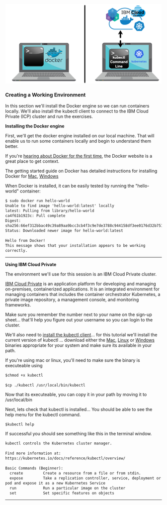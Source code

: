 ![](../images/lab00-cover.png)

### Creating a Working Environment
In this section we'll install the Docker engine so we can run containers locally. We'll also install the kubectl client to connect to the IBM Cloud Private (ICP) cluster and run the exercises.


**Installing the Docker engine**

First, we'll get the docker engine installed on our local machine. That will enable us to run some containers locally and begin to understand them better.

If you're [hearing about Docker for the first time](https://www.docker.com/what-container), the Docker website is a great place to get context.

The getting started guide on Docker has detailed instructions for installing Docker for [Mac](https://store.docker.com/editions/community/docker-ce-desktop-mac), [Windows](https://store.docker.com/editions/community/docker-ce-desktop-windows)

When Docker is installed, it can be easily tested by running the "hello-world" container:
```
$ sudo docker run hello-world
Unable to find image 'hello-world:latest' locally
latest: Pulling from library/hello-world
ca4f61b1923c: Pull complete
Digest: sha256:66ef312bbac49c39a89aa9bcc3cb4f3c9e7de3788c944158df3ee0176d32b751
Status: Downloaded newer image for hello-world:latest

Hello from Docker!
This message shows that your installation appears to be working correctly.
```

---

**Using IBM Cloud Private**

The environment we'll use for this session is an IBM Cloud Private cluster.

[IBM Cloud Private](https://www.youtube.com/watch?v=yzXA3qhfaq0) is an application platform for developing and managing on-premises, containerized applications. It is an integrated environment for managing containers that includes the container orchestrator Kubernetes, a private image repository, a management console, and monitoring frameworks.

Make sure you remember the number next to your name on the sign-up sheet... that'll help you figure out your username so you can login to the cluster.


We'll also need to [install the kubectl client](https://kubernetes.io/docs/tasks/tools/install-kubectl/#install-kubectl-binary-via-curl)... for this tutorial we'll install the current version of kubectl ... download either the [Mac](https://dl.k8s.io/v1.10.0/kubernetes-client-darwin-amd64.tar.gz), [Linux](https://dl.k8s.io/v1.10.0/kubernetes-client-linux-amd64.tar.gz) or [Windows](https://dl.k8s.io/v1.10.0/kubernetes-client-windows-amd64.tar.gz) binaries appropriate for your system and make sure its available in your path.

If you're using mac or linux, you'll need to make sure the binary is executeable using
```
$chmod +x kubectl

$cp ./kubectl /usr/local/bin/kubectl
```

Now that its executeable, you can copy it in your path by moving it to /usr/local/bin

Next, lets check that kubectl is installed... You should be able to see the help menu for the kubectl command.

```
$kubectl help

```

If successful you should see something like this in the terminal window.

```
kubectl controls the Kubernetes cluster manager.

Find more information at: https://kubernetes.io/docs/reference/kubectl/overview/

Basic Commands (Beginner):
  create         Create a resource from a file or from stdin.
  expose         Take a replication controller, service, deployment or pod and expose it as a new Kubernetes Service
  run            Run a particular image on the cluster
  set            Set specific features on objects
  ```


---
